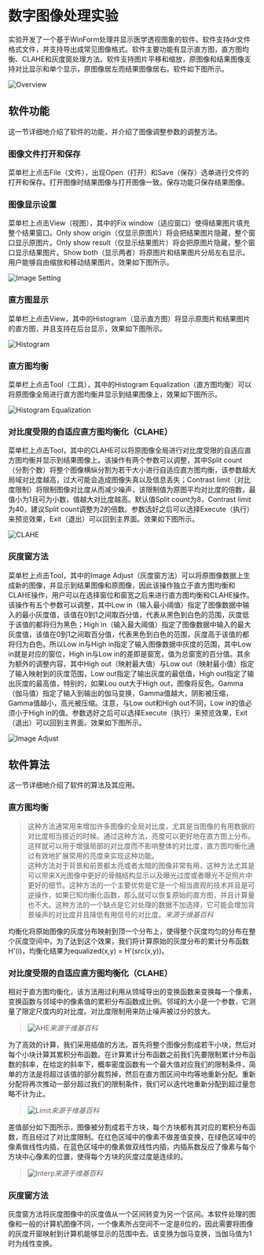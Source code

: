 # 数字图像处理实验

实验开发了一个基于WinForm处理并显示医学透视图象的软件。软件支持dr文件格式文件，并支持导出成常见图像格式。软件主要功能有显示直方图，直方图均衡、CLAHE和灰度窗处理方法。软件支持图片平移和缩放，原图像和结果图像支持对比显示和单个显示，原图像居左而结果图像居右。软件如下图所示。

![Overview](assets/overview.png)

## 软件功能

这一节详细地介绍了软件的功能，并介绍了图像调整参数的调整方法。

### 图像文件打开和保存
 
菜单栏上点击File（文件），出现Open（打开）和Save（保存）选单进行文件的打开和保存。打开图像时结果图像与打开图像一致。保存功能只保存结果图像。

### 图像显示设置

菜单栏上点击View（视图），其中的Fix window（适应窗口）使得结果图片填充整个结果窗口。Only show origin（仅显示原图片）将会把结果图片隐藏，整个窗口显示原图片。Only show result（仅显示结果图片）将会把原图片隐藏，整个窗口显示结果图片。Show both（显示两者）将原图片和结果图片分局左右显示。用户能够自由缩放和移动结果图片。效果如下图所示。

![Image Setting](assets/imageSetting.png)

### 直方图显示

菜单栏上点击View，其中的Histogram（显示直方图）将显示原图片和结果图片的直方图，并且支持在后台显示，效果如下图所示。

![Histogram](assets/histogram.png)

### 直方图均衡

菜单栏上点击Tool（工具），其中的Histogram Equalization（直方图均衡）可以将原图像全局进行直方图均衡并显示到结果图像上，效果如下图所示。

![Histogram Equalization](assets/histogramEqualization.png)

### 对比度受限的自适应直方图均衡化（CLAHE）

菜单栏上点击Tool，其中的CLAHE可以将原图像全局进行对比度受限的自适应直方图均衡并显示到结果图像上。该操作有两个参数可以调整，其中Split count（分割个数）将整个图像横纵分割为若干大小进行自适应直方图均衡，该参数越大局域对比度越高，过大可能会造成图像失真以及信息丢失；Contrast limit（对比度限制）将限制图像对比度从而减少噪声，该限制值为原图平均对比度的倍数，最值小为1且可为小数，值越大对比度越高。默认值Split count为8，Contrast limit为40，建议Split count调整为2的倍数。参数选好之后可以选择Execute（执行）来预览效果，Exit（退出）可以回到主界面。效果如下图所示。

![CLAHE](assets/clahe.png)

### 灰度窗方法

菜单栏上点击Tool，其中的Image Adjust（灰度窗方法）可以将原图像数据上生成新的图像，并显示到结果图像和原图像，因此该操作独立于直方图均衡和CLAHE操作，用户可以在选择窗位和窗宽之后来进行直方图均衡和CLAHE操作。该操作有五个参数可以调整，其中Low in（输入最小阈值）指定了图像数据中输入的最小灰度值，该值在0到1之间取百分值，代表从黑色到白色的范围，灰度低于该值的都将归为黑色；High in（输入最大阈值）指定了图像数据中输入的最大灰度值，该值在0到1之间取百分值，代表黑色到白色的范围，灰度高于该值的都将归为白色。所以Low in与High in指定了输入图像数据中灰度的范围，其中Low in就是对应的窗位，High in与Low in的差即是窗宽，值为总窗宽的百分值。其余为额外的调整内容，其中High out（映射最大值）与Low out（映射最小值）指定了输入映射到的灰度范围，Low out指定了输出灰度的最低值，High out指定了输出灰度的最高值，特别的，如果Lou out大于High out，图像将反色。Gamma（伽马值）指定了输入到输出的伽马变换，Gamma值越大，阴影被压缩，Gamma值越小，高光被压缩。注意，与Low out和High out不同，Low in的值必须小于High in的值。参数选好之后可以选择Execute（执行）来预览效果，Exit（退出）可以回到主界面。效果如下图所示。

![Image Adjust](assets/imageAdjust.png)

## 软件算法

这一节详细地介绍了软件的算法及其应用。

### 直方图均衡

> 这种方法通常用来增加许多图像的全局对比度，尤其是当图像的有用数据的对比度相当接近的时候。通过这种方法，亮度可以更好地在直方图上分布。这样就可以用于增强局部的对比度而不影响整体的对比度，直方图均衡化通过有效地扩展常用的亮度来实现这种功能。\
> 这种方法对于背景和前景都太亮或者太暗的图像非常有用，这种方法尤其是可以带来X光图像中更好的骨骼结构显示以及曝光过度或者曝光不足照片中更好的细节。这种方法的一个主要优势是它是一个相当直观的技术并且是可逆操作，如果已知均衡化函数，那么就可以恢复原始的直方图，并且计算量也不大。这种方法的一个缺点是它对处理的数据不加选择，它可能会增加背景噪声的对比度并且降低有用信号的对比度。*来源于维基百科*

均衡化将原始图像的灰度分布映射到顶一个分布上，使得整个灰度均匀的分布在整个灰度空间中。为了达到这个效果，我们将计算原始的灰度分布的累计分布函数H'(i)，均衡化结果为equalized(x,y) = H'(src(x,y))。

### 对比度受限的自适应直方图均衡化（CLAHE）

相对于直方图均衡化，该方法用过利用从领域导出的变换函数来变换每一个像素，变换函数与邻域中的像素值的累积分布函数成比例。邻域的大小是一个参数，它测量了限定尺度内的对比度。对比度限制用来防止噪声被过分的放大。

>![AHE](assets/ahe.png)*来源于维基百科*

为了高效的计算，我们采用插值的方法。首先将整个图像分割成若干小块，然后对每个小块计算其累积分布函数。在计算累计分布函数之前我们先要限制累计分布函数的斜率，在给定的斜率下，概率密度函数有一个最大值对应我们的限制条件，简单的方法是将超过该值的部分裁剪掉，然后在直方图区间中均等地重新分配。重新分配将再次推动一部分超过我们的限制条件，我们可以迭代地重新分配到超过量忽略不计为止。

>![Limit](assets/limit.png)*来源于维基百科*

差值部分如下图所示，图像被分割成若干方块，每个方块都有其对应的累积分布函数，而且经过了对比度限制。在红色区域中的像素不做差值变换，在绿色区域中的像素做线性内插，在蓝色区域中的像素做双线性内插，内插系数反应了像素与每个方块中心像素的位置，使得每个方块的灰度过度是连续的。

>![Interp](assets/interp.png)*来源于维基百科*

### 灰度窗方法

灰度窗方法将灰度图像中的灰度值从一个区间转变为另一个区间。本软件处理的图像和一般的计算机图像不同，一个像素所占空间不一定是8位的，因此需要将图像的灰度开窗映射到计算机能够显示的范围中去。该变换为伽马变换，当伽马值为1时为线性变换。
